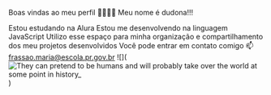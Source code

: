 Boas vindas ao meu perfil 💓🍁🌺💞
Meu nome é dudona!!!

Estou estudando na Alura
Estou me desenvolvendo na linguagem JavaScript
Utilizo esse espaço para minha organização e compartilhamento dos meu projetos desenvolvidos
Você pode entrar em contato comigo 📫
frassao.maria@escola.pr.gov.br
![](![They can pretend to be humans and will probably take over the world at some point in history_](https://github.com/dudonapaocomovo/dudonapaocomovo/assets/173158020/15f0e752-c5a2-4a8f-9cb7-797d1a5cc923)
)

